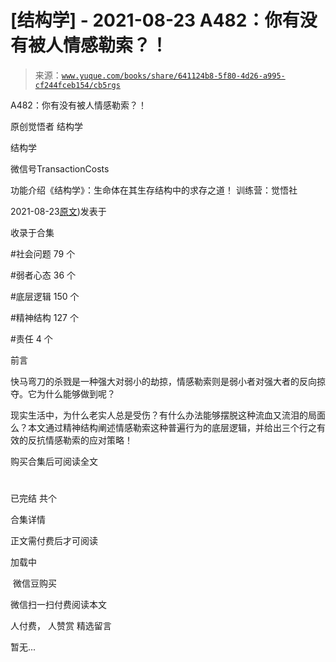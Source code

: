 # [结构学] - 2021-08-23 A482：你有没有被人情感勒索？！

> 来源：[`www.yuque.com/books/share/641124b8-5f80-4d26-a995-cf244fceb154/cb5rgs`](https://www.yuque.com/books/share/641124b8-5f80-4d26-a995-cf244fceb154/cb5rgs)



A482：你有没有被人情感勒索？！ 

原创觉悟者 结构学 

结构学 

微信号TransactionCosts 

功能介绍《结构学》：生命体在其生存结构中的求存之道！ 训练营：觉悟社 

2021-08-23[原文](https://mp.weixin.qq.com/s?__biz=MzIzMDYwOTM0Mg==&mid=2247486235&idx=1&sn=6d5629de18d41fb43210c5fb501cfbba&chksm=e8b193cadfc61adcba98b864cdd90e5a2045fdd632b330f8f9ebedd087f8fb6593967f4afe6e#rd))发表于 

收录于合集 

#社会问题 79 个 

#弱者心态 36 个 

#底层逻辑 150 个 

#精神结构 127 个 

#责任 4 个 

前言 

快马弯刀的杀戮是一种强大对弱小的劫掠，情感勒索则是弱小者对强大者的反向掠夺。它为什么能够做到呢？ 

现实生活中，为什么老实人总是受伤？有什么办法能够摆脱这种流血又流泪的局面么？本文通过精神结构阐述情感勒索这种普遍行为的底层逻辑，并给出三个行之有效的反抗情感勒索的应对策略！ 

购买合集后可阅读全文 

# 

已完结 共个 

合集详情 

正文需付费后才可阅读 

加载中 

 微信豆购买 

微信扫一扫付费阅读本文 

人付费， 人赞赏 <ne-h3 id="Tac1j" data-lake-id="Tac1j"><ne-heading-ext><ne-heading-anchor></ne-heading-anchor><ne-heading-fold></ne-heading-fold></ne-heading-ext><ne-heading-content>精选留言</ne-heading-content></ne-h3> 

暂无...